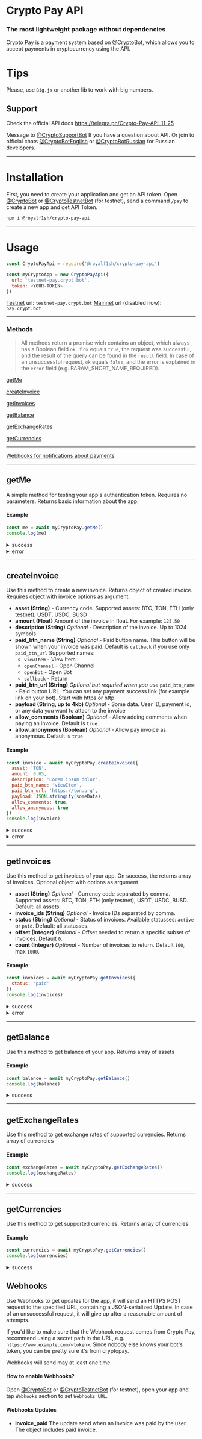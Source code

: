 # Crypto Pay API

### The most lightweight package without dependencies

Crypto Pay is a payment system based on <a target="_blank" href="http://t.me/CryptoBot">@CryptoBot</a>, which allows you to accept payments in cryptocurrency using the API.

# Tips

Please, use `Big.js` or another lib to work with big numbers.

## Support

Check the official API docs <a target="_blank" href="https://telegra.ph/Crypto-Pay-API-11-25">https://telegra.ph/Crypto-Pay-API-11-25</a>

Message to <a target="_blank" href="http://t.me/CryptoSupportBot">@CryptoSupportBot</a> If you have a question about API. Or join to official chats <a target="_blank" href="http://t.me/CryptoBotEnglish">@CryptoBotEnglish</a> or <a target="_blank" href="http://t.me/CryptoBotRussian">@CryptoBotRussian</a> for Russian developers.

---

# Installation

First, you need to create your application and get an API token. Open <a target="_blank" href="http://t.me/CryptoBot">@CryptoBot</a> or <a target="_blank" href="http://t.me/CryptoTestnetBot">@CryptoTestnetBot</a> (for testnet), send a command `/pay` to create a new app and get API Token.

```
npm i @royalf1sh/crypto-pay-api
```

---

# Usage

```javascript
const CryptoPayApi = require('@royalf1sh/crypto-pay-api')

const myCryptoApp = new CryptoPayApi({
  url: 'testnet-pay.crypt.bot',
  token: <YOUR-TOKEN>
})
```

<a target="_blank" href="http://t.me/CryptoTestnetBot">Testnet</a> url: `testnet-pay.crypt.bot`
<a target="_blank" href="http://t.me/CryptoBot">Mainnet</a> url (disabled now): `pay.crypt.bot`

---

### Methods

> All methods return a promise wich contains an object, which always has a Boolean field `ok`. If `ok` equals `true`, the request was successful, and the result of the query can be found in the `result` field. In case of an unsuccessful request, `ok` equals `false`, and the error is explained in the `error` field (e.g. PARAM_SHORT_NAME_REQUIRED).

[getMe](#getme)

[createInvoice](#createinvoice)

[getInvoices](#getinvoices)

[getBalance](#getbalance)

[getExchangeRates](#getexchangerates)

[getCurrencies](#getcurrencies)

---

[Webhooks for notifications about payments](#webhooks)

---

## getMe

A simple method for testing your app's authentication token. Requires no parameters. Returns basic information about the app.

#### Example

```js
const me = await myCryptoPay.getMe()
console.log(me)
```

<details>
  <summary>success</summary>
  
```js
{
  ok: true,
  result: {
    app_id: xxxx,
    name: 'Name of App',
    payment_processing_bot_username: 'CryptoTestnetBot'
  }
}
```
  
</details>
<details>
  <summary>error</summary>
  
```js
{ ok: false, error: { code: 401, name: 'UNAUTHORIZED' } }
```
  
</details>

---

## createInvoice

Use this method to create a new invoice. Returns object of created invoice.
Requires object with invoice options as argument.

- **asset (String)** - Currency code. Supported assets: BTC, TON, ETH (only testnet), USDT, USDC, BUSD
- **amount (Float)**
  Amount of the invoice in float. For example: `125.50`
- **description (String)** _Optional_ - Description of the invoice. Up to 1024 symbols
- **paid_btn_name (String)** _Optional_ - Paid button name. This button will be shown when your invoice was paid. Default is `callback` if you use only `paid_btn_url`
  Supported names:
  - `viewItem` - View Item
  - `openChannel` - Open Channel
  - `openBot` - Open Bot
  - `callback` - Return
- **paid_btn_url (String)** _Optional but requried when you use_ `paid_btn_name` - Paid button URL. You can set any payment success link (for example link on your bot). Start with https or http
- **payload (String, up to 4kb)** _Optional_ - Some data. User ID, payment id, or any data you want to attach to the invoice
- **allow_comments (Boolean)** _Optional_ - Allow adding comments when paying an invoice. Default is `true`
- **allow_anonymous (Boolean)** _Optional_ - Allow pay invoice as anonymous. Default is `true`

#### Example

```js
const invoice = await myCryptoPay.createInvoice({
  asset: 'TON',
  amount: 0.05,
  description: 'Lorem ipsum dolor',
  paid_btn_name: 'viewItem',
  paid_btn_url: 'https://ton.org',
  payload: JSON.stringify(someData),
  allow_comments: true,
  allow_anonymous: true
})
console.log(invoice)
```

<details>
  <summary>success</summary>
  
```js
{
  ok: true,
  result: {
    invoice_id: 1422,
    status: 'active',
    hash: 'IVuWdeBit4d5',
    asset: 'TON',
    amount: '0.05',
    pay_url: 'https://t.me/CryptoTestnetBot?start=IVuWdeBit4d5',
    description: 'Lorem ipsum dolor',
    created_at: '2021-11-29T21:10:43.516Z',
    allow_comments: true,
    allow_anonymous: true,
    payload: '{"some":"text"}',
    paid_btn_name: 'viewItem',
    paid_btn_url: 'https://ton.org',
    is_confirmed: false
  }
}
```

</details>
<details>
  <summary>error</summary>
  
```js
{
  ok: false,
  error: {
    code: 400,
    name: 'ASSET_INVALID',
    supported_assets: [
      'BTC',  'ETH',
      'TON',  'BNB',
      'BUSD', 'USDC',
      'USDT'
    ]
  }
}
```
  
</details>

---

## getInvoices

Use this method to get invoices of your app. On success, the returns array of invoices. Optional object with options as argument

- **asset (String)** _Optional_ - Currency code separated by comma. Supported assets: BTC, TON, ETH (only testnet), USDT, USDC, BUSD. Default: all assets.
- **invoice_ids (String)** _Optional_ - Invoice IDs separated by comma.
- **status (String)** _Optional_ - Status of invoices. Available statusses: `active` or `paid`. Default: all statusses.
- **offset (Integer)** _Optional_ - Offset needed to return a specific subset of invoices. Default `0`.
- **count (Integer)** _Optional_ - Number of invoices to return. Default `100`, max `1000`.

#### Example

```js
const invoices = await myCryptoPay.getInvoices({
  status: 'paid'
})
console.log(invoices)
```

<details>
  <summary>success</summary>
  
```js
{ 
  ok: true,
  result: { count: 1, 
  items: [ 
    {
      invoice_id: 1407,
      status: 'paid',
      hash: 'IVZZ22QMSmdS',
      asset: 'TON',
      amount: '0.05',
      pay_url: 'https://t.me/CryptoTestnetBot?start=IVZZ22QMSmdS',
      description: 'Duis felis ligula, tincidunt vel bibendum vitae',
      created_at: '2021-11-29T18:30:15.527Z',
      paid_at: '2021-11-29T18:32:36.017Z',
      allow_comments: true,
      allow_anonymous: true,
      paid_anonymously: true,
      comment: 'User comment',
      is_confirmed: true,
      confirmed_at: '2021-11-29T18:34:04.019Z'
    }
  ]
 }
}
```

</details>
<details>
  <summary>error</summary>
  
```js
{
  ok: false,
  error: {
    code: 400,
    name: 'STATUS_INVALID',
    allowed_statuses: [ 'active', 'paid' ]
  }
}
```
</details>

---

## getBalance

Use this method to get balance of your app. Returns array of assets

#### Example

```js
const balance = await myCryptoPay.getBalance()
console.log(balance)
```

<details>
  <summary>success</summary>
  
```js
{
  ok: true,
  result: [
    { currency_code: 'BTC', available: '0' },
    { currency_code: 'ETH', available: '0' },
    { currency_code: 'TON', available: '100' },
    { currency_code: 'BNB', available: '0' },
    { currency_code: 'BUSD', available: '0' },
    { currency_code: 'USDC', available: '0' },
    { currency_code: 'USDT', available: '0' }
  ]
}
```

</details>

---

## getExchangeRates

Use this method to get exchange rates of supported currencies. Returns array of currencies

#### Example

```js
const exchangeRates = await myCryptoPay.getExchangeRates()
console.log(exchangeRates)
```

<details>
  <summary>success</summary>
  
```js
{
  ok: true,
  result: [
    {
      is_valid: true,
      source: 'BTC',
      target: 'RUB',
      rate: '4352500.00000000'
    },
    { 
      is_valid: true, 
      source: 'BTC', 
      target: 'USD', 
      rate: '58208.74' 
    },
    {
      is_valid: true,
      source: 'BTC',
      target: 'EUR',
      rate: '51608.27634518'
    },
    {
      is_valid: true,
      source: 'BTC',
      target: 'BYN',
      rate: '148607.32068118'
    },
    {
      is_valid: true,
      source: 'BTC',
      target: 'UAH',
      rate: '1584025.65210026'
    },
    {
      is_valid: true,
      source: 'BTC',
      target: 'KZT',
      rate: '25483546.66840868'
    },
    {
      is_valid: true,
      source: 'ETH',
      target: 'RUB',
      rate: '332729.10000000'
    },
    { 
      is_valid: true, 
      source: 'ETH', 
      target: 'USD', 
      rate: '4444.8' 
    },
    {
      is_valid: true,
      source: 'ETH',
      target: 'EUR',
      rate: '3940.7907936'
    },
    {
      is_valid: true,
      source: 'ETH',
      target: 'BYN',
      rate: '11347.6055136'
    },
    {
      is_valid: true,
      source: 'ETH',
      target: 'UAH',
      rate: '120955.6712352'
    },
    {
      is_valid: true,
      source: 'ETH',
      target: 'KZT',
      rate: '1945915.1363136'
    },
    {
      is_valid: true,
      source: 'TON',
      target: 'RUB',
      rate: '223.07911600'
    },
    {
      is_valid: true,
      source: 'TON',
      target: 'USD',
      rate: '2.99000000'
    },
    {
      is_valid: true,
      source: 'TON',
      target: 'EUR',
      rate: '2.65095493'
    },
    {
      is_valid: true,
      source: 'TON',
      target: 'BYN',
      rate: '7.63349093'
    },
    {
      is_valid: true,
      source: 'TON',
      target: 'UAH',
      rate: '81.36641851'
    },
    {
      is_valid: true,
      source: 'TON',
      target: 'KZT',
      rate: '1309.00968718'
    },
    {
      is_valid: true,
      source: 'BNB',
      target: 'RUB',
      rate: '46613.00000000'
    },
    { 
      is_valid: true, 
      source: 'BNB', 
      target: 'USD', 
      rate: '622.7' 
    },
    {
      is_valid: true,
      source: 'BNB',
      target: 'EUR',
      rate: '552.0901789'
    },
    {
      is_valid: true,
      source: 'BNB',
      target: 'BYN',
      rate: '1589.7574589'
    },
    {
      is_valid: true,
      source: 'BNB',
      target: 'UAH',
      rate: '16945.4410723'
    },
    {
      is_valid: true,
      source: 'BNB',
      target: 'KZT',
      rate: '272615.4957214'
    },
    {
      is_valid: true,
      source: 'BUSD',
      target: 'RUB',
      rate: '74.72000000'
    },
    {
      is_valid: true,
      source: 'BUSD',
      target: 'USD',
      rate: '1.00000000'
    },
    {
      is_valid: true,
      source: 'BUSD',
      target: 'EUR',
      rate: '0.88660700'
    },
    {
      is_valid: true,
      source: 'BUSD',
      target: 'BYN',
      rate: '2.55300700'
    },
    {
      is_valid: true,
      source: 'BUSD',
      target: 'UAH',
      rate: '27.21284900'
    },
    {
      is_valid: true,
      source: 'BUSD',
      target: 'KZT',
      rate: '437.79588200'
    },
    {
      is_valid: true,
      source: 'USDC',
      target: 'RUB',
      rate: '74.60840000'
    },
    {
      is_valid: true,
      source: 'USDC',
      target: 'USD',
      rate: '1.00000000'
    },
    {
      is_valid: true,
      source: 'USDC',
      target: 'EUR',
      rate: '0.88660700'
    },
    {
      is_valid: true,
      source: 'USDC',
      target: 'BYN',
      rate: '2.55300700'
    },
    {
      is_valid: true,
      source: 'USDC',
      target: 'UAH',
      rate: '27.21284900'
    },
    {
      is_valid: true,
      source: 'USDC',
      target: 'KZT',
      rate: '437.79588200'
    },
    {
      is_valid: true,
      source: 'USDT',
      target: 'RUB',
      rate: '74.73000000'
    },
    {
      is_valid: true,
      source: 'USDT',
      target: 'USD',
      rate: '1.00000000'
    },
    {
      is_valid: true,
      source: 'USDT',
      target: 'EUR',
      rate: '0.88660700'
    },
    {
      is_valid: true,
      source: 'USDT',
      target: 'BYN',
      rate: '2.55300700'
    },
    {
      is_valid: true,
      source: 'USDT',
      target: 'UAH',
      rate: '27.21284900'
    },
    {
      is_valid: true,
      source: 'USDT',
      target: 'KZT',
      rate: '437.79588200'
    }
  ]
}
```
</details>

---

## getCurrencies

Use this method to get supported currencies. Returns array of currencies

#### Example

```js
const currencies = await myCryptoPay.getCurrencies()
console.log(currencies)
```

<details>
  <summary>success</summary>
  
```js
{
  ok: true,
  result: [
    {
      is_blockchain: true,
      is_stablecoin: false,
      is_fiat: false,
      name: 'Bitcoin',
      code: 'BTC',
      url: 'https://bitcoin.org/',
      decimals: 8
    },
    {
      is_blockchain: true,
      is_stablecoin: false,
      is_fiat: false,
      name: 'Ethereum',
      code: 'ETH',
      url: 'https://ethereum.org/',
      decimals: 18
    },
    {
      is_blockchain: true,
      is_stablecoin: false,
      is_fiat: false,
      name: 'Toncoin',
      code: 'TON',
      url: 'https://ton.org/',
      decimals: 9
    },
    {
      is_blockchain: true,
      is_stablecoin: false,
      is_fiat: false,
      name: 'Binance Coin',
      code: 'BNB',
      url: 'https://binance.org/',
      decimals: 18
    },
    {
      is_blockchain: false,
      is_stablecoin: true,
      is_fiat: false,
      name: 'Binance USD',
      code: 'BUSD',
      url: 'https://www.binance.com/en/busd',
      decimals: 18
    },
    {
      is_blockchain: false,
      is_stablecoin: true,
      is_fiat: false,
      name: 'USD Coin',
      code: 'USDC',
      url: 'https://www.centre.io/usdc',
      decimals: 18
    },
    {
      is_blockchain: false,
      is_stablecoin: true,
      is_fiat: false,
      name: 'Tether',
      code: 'USDT',
      url: 'https://tether.to/',
      decimals: 18
    },
    {
      is_blockchain: false,
      is_stablecoin: false,
      is_fiat: true,
      name: 'Russian ruble',
      code: 'RUB',
      decimals: 8
    },
    {
      is_blockchain: false,
      is_stablecoin: false,
      is_fiat: true,
      name: 'United States dollar',
      code: 'USD',
      decimals: 8
    },
    {
      is_blockchain: false,
      is_stablecoin: false,
      is_fiat: true,
      name: 'Euro',
      code: 'EUR',
      decimals: 8
    },
    {
      is_blockchain: false,
      is_stablecoin: false,
      is_fiat: true,
      name: 'Belarusian ruble',
      code: 'BYN',
      decimals: 8
    },
    {
      is_blockchain: false,
      is_stablecoin: false,
      is_fiat: true,
      name: 'Ukrainian hryvnia',
      code: 'UAH',
      decimals: 8
    },
    {
      is_blockchain: false,
      is_stablecoin: false,
      is_fiat: true,
      name: 'Pound sterling',
      code: 'GBP',
      decimals: 8
    },
    {
      is_blockchain: false,
      is_stablecoin: false,
      is_fiat: true,
      name: 'Renminbi',
      code: 'CNY',
      decimals: 8
    },
    {
      is_blockchain: false,
      is_stablecoin: false,
      is_fiat: true,
      name: 'Kazakhstani tenge',
      code: 'KZT',
      decimals: 8
    }
  ]
}
```

</details>

## Webhooks

Use Webhooks to get updates for the app, it will send an HTTPS POST request to the specified URL, containing a JSON-serialized Update. In case of an unsuccessful request, it will give up after a reasonable amount of attempts.

If you'd like to make sure that the Webhook request comes from Crypto Pay, recommend using a secret path in the URL, e.g. `https://www.example.com/<token>`. Since nobody else knows your bot's token, you can be pretty sure it's from cryptopay.

Webhooks will send may at least one time.

#### How to enable Webhooks?

Open <a target="_blank" href="http://t.me/CryptoBot">@CryptoBot</a> or <a target="_blank" href="http://t.me/CryptoTestnetBot">@CryptoTestnetBot</a> (for testnet), open your app and tap `Webhooks` section to set `Webhooks URL`.

#### Webhooks Updates

- **invoice_paid** The update send when an invoice was paid by the user. The object includes paid invoice.
